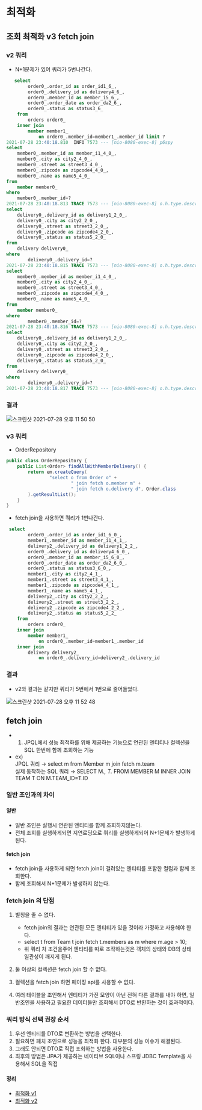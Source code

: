 # 최적화 

## 조회 최적화 v3 fetch join

### v2 쿼리
+ N+1문제가 있어 쿼리가 5번나간다.
~~~sql
   select
        order0_.order_id as order_id1_6_,
        order0_.delivery_id as delivery4_6_,
        order0_.member_id as member_i5_6_,
        order0_.order_date as order_da2_6_,
        order0_.status as status3_6_ 
    from
        orders order0_ 
    inner join
        member member1_ 
            on order0_.member_id=member1_.member_id limit ?
2021-07-28 23:40:18.810  INFO 7573 --- [nio-8080-exec-8] p6spy     
select
    member0_.member_id as member_i1_4_0_,
    member0_.city as city2_4_0_,
    member0_.street as street3_4_0_,
    member0_.zipcode as zipcode4_4_0_,
    member0_.name as name5_4_0_
from
    member member0_
where
    member0_.member_id=?       
2021-07-28 23:40:18.813 TRACE 7573 --- [nio-8080-exec-8] o.h.type.descriptor.sql.BasicBinder      : binding parameter [1] as [BIGINT] - [1]
select
    delivery0_.delivery_id as delivery1_2_0_,
    delivery0_.city as city2_2_0_,
    delivery0_.street as street3_2_0_,
    delivery0_.zipcode as zipcode4_2_0_,
    delivery0_.status as status5_2_0_
from
    delivery delivery0_
where
        delivery0_.delivery_id=?
2021-07-28 23:40:18.815 TRACE 7573 --- [nio-8080-exec-8] o.h.type.descriptor.sql.BasicBinder      : binding parameter [1] as [BIGINT] - [5]
select
    member0_.member_id as member_i1_4_0_,
    member0_.city as city2_4_0_,
    member0_.street as street3_4_0_,
    member0_.zipcode as zipcode4_4_0_,
    member0_.name as name5_4_0_
from
    member member0_
where
        member0_.member_id=?
2021-07-28 23:40:18.816 TRACE 7573 --- [nio-8080-exec-8] o.h.type.descriptor.sql.BasicBinder      : binding parameter [1] as [BIGINT] - [8]
select
    delivery0_.delivery_id as delivery1_2_0_,
    delivery0_.city as city2_2_0_,
    delivery0_.street as street3_2_0_,
    delivery0_.zipcode as zipcode4_2_0_,
    delivery0_.status as status5_2_0_
from
    delivery delivery0_
where
        delivery0_.delivery_id=?
2021-07-28 23:40:18.817 TRACE 7573 --- [nio-8080-exec-8] o.h.type.descriptor.sql.BasicBinder      : binding parameter [1] as [BIGINT] - [12]
~~~
### 결과

![스크린샷 2021-07-28 오후 11 50 50](https://user-images.githubusercontent.com/61412496/127344074-b36d71cf-9901-44ea-b475-eeccec7a9f2a.png)

### v3 쿼리
+ OrderRepository
~~~java
public class OrderRepository {
    public List<Order> findAllWithMemberDelivery() {
        return em.createQuery(
                "select o from Order o" +
                        " join fetch o.member m" +
                        " join fetch o.delivery d", Order.class
        ).getResultList();
    }
}
~~~
+ fetch join을 사용하면 쿼리가 1번나간다.
~~~sql
 select
        order0_.order_id as order_id1_6_0_,
        member1_.member_id as member_i1_4_1_,
        delivery2_.delivery_id as delivery1_2_2_,
        order0_.delivery_id as delivery4_6_0_,
        order0_.member_id as member_i5_6_0_,
        order0_.order_date as order_da2_6_0_,
        order0_.status as status3_6_0_,
        member1_.city as city2_4_1_,
        member1_.street as street3_4_1_,
        member1_.zipcode as zipcode4_4_1_,
        member1_.name as name5_4_1_,
        delivery2_.city as city2_2_2_,
        delivery2_.street as street3_2_2_,
        delivery2_.zipcode as zipcode4_2_2_,
        delivery2_.status as status5_2_2_ 
    from
        orders order0_ 
    inner join
        member member1_ 
            on order0_.member_id=member1_.member_id 
    inner join
        delivery delivery2_ 
            on order0_.delivery_id=delivery2_.delivery_id
~~~

### 결과
+ v2와 결과는 같지만 쿼리가 5번에서 1번으로 줄어들었다.

![스크린샷 2021-07-28 오후 11 52 48](https://user-images.githubusercontent.com/61412496/127344409-566db6d7-3a0c-45d7-86c6-e594b91f5651.png)

## fetch join
+ 1. JPQL에서 성능 최적화를 위해 제공하는 기능으로 연관된 엔티티나 컬렉션을 SQL 한번에 함께 조회하는 기능
+ ex)<br>  JPQL 쿼리 → select m from Member m join fetch m.team
<br>실제 동작하는 SQL 쿼리 → SELECT M.*, T.* FROM MEMBER M INNER JOIN TEAM T ON M.TEAM_ID=T.ID

### 일반 조인과의 차이
#### 일반
+ 일반 조인은 실행시 연관된 엔티티를 함께 조회하지않는다.
+ 전체 조회를 실행하게되면 지연로딩으로 쿼리를 실행하게되어 N+1문제가 발생하게 된다.
#### fetch join
+ fetch join을 사용하게 되면 fetch join이 걸려있는 엔티티를 포함한 컬럼과 함께 조회한다.
+ 함께 조회해서 N+1문제가 발생하지 않는다.
### fetch join 의 단점
1) 별칭을 줄 수 없다.
   + fetch join의 결과는 연관된 모든 엔티티가 있을 것이라 가정하고 사용해야 한다.
    + select t from Team t join fetch t.members as m where m.age > 10;
    + 위 쿼리 처 조건을주어 엔티티를 따로 조작하는것은 객체의 상태와 DB의 상태일관성이 깨지게 된다.
    
2) 둘 이상의 컬렉션은 fetch join 할 수 없다.
3) 컬렉션을 fetch join 하면 페이징 api를 사용할 수 없다.
4) 여러 테이블을 조인해서 엔티티가 가진 모양이 아닌 전혀 다른 결과를 내야 하면, 일반조인을 사용하고 필요한 데이터들만 조회해서 DTO로 반환하는 것이 효과적이다.

### 쿼리 방식 선택 권장 순서
1. 우선 엔티티를 DTO로 변환하는 방법을 선택한다.
2. 필요하면 페치 조인으로 성능을 최적화 한다. 대부분의 성능 이슈가 해결된다.
3. 그래도 안되면 DTO로 직접 조회하는 방법을 사용한다.
4. 최후의 방법은 JPA가 제공하는 네이티브 SQL이나 스프링 JDBC Template을 사용해서 SQL을 직접
#### 정리
+ [최적화 v1](4.최적화v1.md)
+ [최적화 v2](5.최적화v2.md)